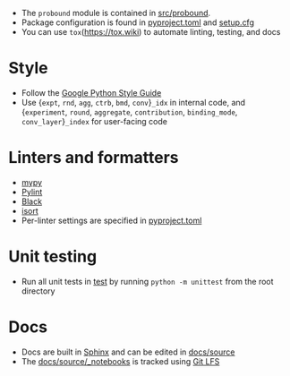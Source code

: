 * The `probound` module is contained in [src/probound](src/probound).
* Package configuration is found in
    [pyproject.toml](pyproject.toml) and [setup.cfg](setup.cfg)
* You can use `tox`(https://tox.wiki) to automate linting, testing, and docs

# Style
* Follow the [Google Python Style Guide](https://google.github.io/styleguide/pyguide.html)
* Use {`expt`, `rnd`, `agg`, `ctrb`, `bmd`, `conv`}`_idx` in internal code,
  and {`experiment`, `round`, `aggregate`, `contribution`, `binding_mode`, `conv_layer`}`_index`
  for user-facing code

# Linters and formatters
* [mypy](https://mypy.readthedocs.io)
* [Pylint](https://pylint.readthedocs.io)
* [Black](https://black.readthedocs.io)
* [isort](https://pycqa.github.io/isort)
* Per-linter settings are specified in [pyproject.toml](pyproject.toml)

# Unit testing
* Run all unit tests in [test](test)
    by running `python -m unittest` from the root directory

# Docs
* Docs are built in [Sphinx](https://www.sphinx-doc.org)
    and can be edited in [docs/source](docs/source)
* The [docs/source/_notebooks](docs/source/_notebooks)
    is tracked using [Git LFS](https://github.com/git-lfs/git-lfs)
